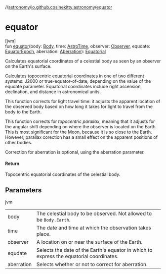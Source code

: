 //[astronomy](../../index.md)/[io.github.cosinekitty.astronomy](index.md)/[equator](equator.md)

# equator

[jvm]\
fun [equator](equator.md)(body: [Body](-body/index.md), time: [AstroTime](-astro-time/index.md), observer: [Observer](-observer/index.md), equdate: [EquatorEpoch](-equator-epoch/index.md), aberration: [Aberration](-aberration/index.md)): [Equatorial](-equatorial/index.md)

Calculates equatorial coordinates of a celestial body as seen by an observer on the Earth's surface.

Calculates topocentric equatorial coordinates in one of two different systems: J2000 or true-equator-of-date, depending on the value of the equdate parameter. Equatorial coordinates include right ascension, declination, and distance in astronomical units.

This function corrects for light travel time: it adjusts the apparent location of the observed body based on how long it takes for light to travel from the body to the Earth.

This function corrects for *topocentric parallax*, meaning that it adjusts for the angular shift depending on where the observer is located on the Earth. This is most significant for the Moon, because it is so close to the Earth. However, parallax corection has a small effect on the apparent positions of other bodies.

Correction for aberration is optional, using the aberration parameter.

#### Return

Topocentric equatorial coordinates of the celestial body.

## Parameters

jvm

| | |
|---|---|
| body | The celestial body to be observed. Not allowed to be `Body.Earth`. |
| time | The date and time at which the observation takes place. |
| observer | A location on or near the surface of the Earth. |
| equdate | Selects the date of the Earth's equator in which to express the equatorial coordinates. |
| aberration | Selects whether or not to correct for aberration. |
